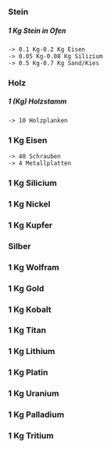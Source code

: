 

### Stein 

 ##### 1 Kg Stein in Ofen
    -> 0.1 Kg-0.2 Kg Eisen
    -> 0.05 Kg-0.08 Kg Silizium
    -> 0.5 Kg-0.7 Kg Sand/Kies
    
### Holz

 ##### 1 (Kg) Holzstamm
    -> 10 Holzplanken
    
    
### 1 Kg Eisen 
    -> 40 Schrauben
    -> 4 Metallplatten


### 1 Kg Silicium




### 1 Kg Nickel




### 1 Kg Kupfer




### Silber




### 1 Kg Wolfram




### 1 Kg Gold




### 1 Kg Kobalt




### 1 Kg Titan




### 1 Kg Lithium




### 1 Kg Platin




### 1 Kg Uranium




### 1 Kg Palladium




### 1 Kg Tritium

